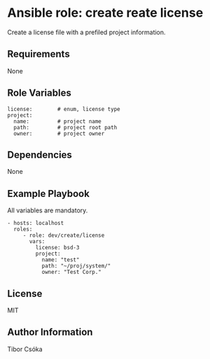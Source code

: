 Ansible role: create reate license
=========

Create a license file with a prefiled project information.

Requirements
------------

None

Role Variables
--------------

    license:        # enum, license type
    project:
      name:         # project name
      path:         # project root path
      owner:        # project owner

Dependencies
------------

None

Example Playbook
----------------

All variables are mandatory.

    - hosts: localhost
      roles:
         - role: dev/create/license
           vars:
             license: bsd-3
             project:
               name: "test"
               path: "~/proj/system/"
               owner: "Test Corp."

License
-------

MIT

Author Information
------------------

Tibor Csóka
